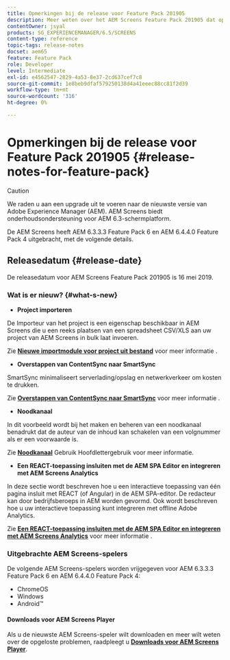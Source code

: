 ```yaml
---
title: Opmerkingen bij de release voor Feature Pack 201905
description: Meer weten over het AEM Screens Feature Pack 201905 dat op 16 mei 2019 is uitgebracht.
contentOwner: jsyal
products: SG_EXPERIENCEMANAGER/6.5/SCREENS
content-type: reference
topic-tags: release-notes
docset: aem65
feature: Feature Pack
role: Developer
level: Intermediate
exl-id: e4562547-2829-4a53-8e37-2cd637cef7c8
source-git-commit: 1e8beb9dfaf579250138d4a41eeec88cc81f2d39
workflow-type: tm+mt
source-wordcount: '316'
ht-degree: 0%

---
```


# Opmerkingen bij de release voor Feature Pack 201905 {#release-notes-for-feature-pack}

>[!CAUTION]
>
>We raden u aan een upgrade uit te voeren naar de nieuwste versie van Adobe Experience Manager (AEM). AEM Screens biedt onderhoudsondersteuning voor AEM 6.3-schermplatform.

De AEM Screens heeft AEM 6.3.3.3 Feature Pack 6 en AEM 6.4.4.0 Feature Pack 4 uitgebracht, met de volgende details.

## Releasedatum {#release-date}

De releasedatum voor AEM Screens Feature Pack 201905 is 16 mei 2019.

### Wat is er nieuw? {#what-s-new}

* **Project importeren**

De Importeur van het project is een eigenschap beschikbaar in AEM Screens die u een reeks plaatsen van een spreadsheet CSV/XLS aan uw project van AEM Screens in bulk laat invoeren.

Zie **[Nieuwe importmodule voor project uit bestand](project-importer.md)** voor meer informatie .

* **Overstappen van ContentSync naar SmartSync**

SmartSync minimaliseert serverlading/opslag en netwerkverkeer om kosten te drukken.

Zie **[Overstappen van ContentSync naar SmartSync](smartsync.md)** voor meer informatie .

* **Noodkanaal**

In dit voorbeeld wordt bij het maken en beheren van een noodkanaal benadrukt dat de auteur van de inhoud kan schakelen van een volgnummer als er een voorwaarde is.

Zie **[Noodkanaal](emergency-channel.md)** Gebruik Hoofdlettergebruik voor meer informatie.

* **Een REACT-toepassing insluiten met de AEM SPA Editor en integreren met AEM Screens Analytics**

In deze sectie wordt beschreven hoe u een interactieve toepassing van één pagina insluit met REACT (of Angular) in de AEM SPA-editor. De redacteur kan door bedrijfsberoeps in AEM worden gevormd. Ook wordt beschreven hoe u uw interactieve toepassing kunt integreren met offline Adobe Analytics.

Zie **[Een REACT-toepassing insluiten met de AEM SPA Editor en integreren met AEM Screens Analytics](embedding-react-app.md)** voor meer informatie .

### Uitgebrachte AEM Screens-spelers

De volgende AEM Screens-spelers worden vrijgegeven voor AEM 6.3.3.3 Feature Pack 6 en AEM 6.4.4.0 Feature Pack 4:

* ChromeOS
* Windows
* Android™

#### Downloads voor AEM Screens Player

Als u de nieuwste AEM Screens-speler wilt downloaden en meer wilt weten over de opgeloste problemen, raadpleegt u **[Downloads voor AEM Screens Player](https://download.macromedia.com/screens/)**.
